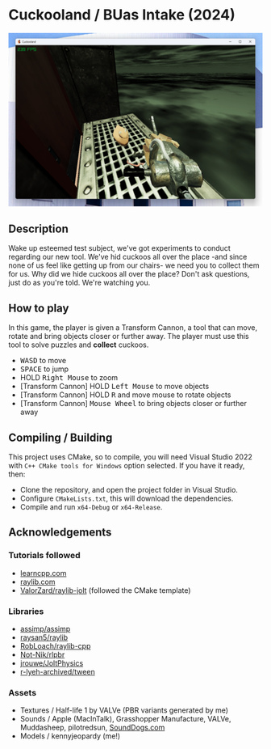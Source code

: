 # Cuckooland / BUas Intake (2024)

![In-game screenshot](https://github.com/kennyjeopardy/Cuckooland/blob/main/.github/ss_cuckoo.png)

## Description

Wake up esteemed test subject, we've got experiments to conduct regarding our new tool. We've hid cuckoos all over the place -and since none of us feel like getting up from our chairs- we need you to collect them for us.
Why did we hide cuckoos all over the place? Don't ask questions, just do as you're told. We're watching you.

## How to play

In this game, the player is given a Transform Cannon, a tool that can move, rotate and bring objects closer or further away. 
The player must use this tool to solve puzzles and **collect** cuckoos.

- <kbd>WASD</kbd> to move
- <kbd>SPACE</kbd> to jump
- HOLD <kbd>Right Mouse</kbd> to zoom
- [Transform Cannon] HOLD <kbd>Left Mouse</kbd> to move objects
- [Transform Cannon] HOLD <kbd>R</kbd> and move mouse to rotate objects
- [Transform Cannon] <kbd>Mouse Wheel</kbd> to bring objects closer or further away

## Compiling / Building

This project uses CMake, so to compile, you will need Visual Studio 2022 with `C++ CMake tools for Windows` option selected. If you have it ready, then:

- Clone the repository, and open the project folder in Visual Studio.
- Configure `CMakeLists.txt`, this will download the dependencies.
- Compile and run `x64-Debug` or `x64-Release`.

## Acknowledgements

### Tutorials followed

- [learncpp.com](https://www.learncpp.com/)
- [raylib.com](https://www.raylib.com/)
- [ValorZard/raylib-jolt](https://github.com/ValorZard/raylib-jolt) (followed the CMake template)

### Libraries

- [assimp/assimp](https://github.com/assimp/assimp)
- [raysan5/raylib](https://github.com/raysan5/raylib)
- [RobLoach/raylib-cpp](https://github.com/RobLoach/raylib-cpp)
- [Not-Nik/rlpbr](https://github.com/Not-Nik/rlpbr)
- [jrouwe/JoltPhysics](https://github.com/jrouwe/JoltPhysics)
- [r-lyeh-archived/tween](https://github.com/r-lyeh-archived/tween)

### Assets

- Textures / Half-life 1 by VALVe (PBR variants generated by me)
- Sounds / Apple (MacInTalk), Grasshopper Manufacture, VALVe, Muddasheep, pilotredsun, [SoundDogs.com](https://sounddogs.com)
- Models / kennyjeopardy (me!)
